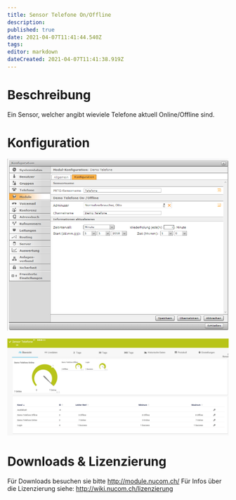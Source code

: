 ```yaml
---
title: Sensor Telefone On/Offline
description: 
published: true
date: 2021-04-07T11:41:44.540Z
tags: 
editor: markdown
dateCreated: 2021-04-07T11:41:38.919Z
---
```


# Beschreibung
Ein Sensor, welcher angibt wieviele Telefone aktuell Online/Offline sind.
# Konfiguration
![Phonesonoffline](/uploads/prtg/phonesonoffline.png "Phonesonoffline")

![Phonesonofflinesensor](/uploads/prtg/phonesonofflinesensor.png "Phonesonofflinesensor")
# Downloads & Lizenzierung
Für Downloads besuchen sie bitte http://module.nucom.ch/
Für Infos über die Lizenzierung siehe: http://wiki.nucom.ch/lizenzierung
